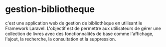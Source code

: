 # gestion-bibliotheque
c'est une application web de gestion de bibliothèque en  utilisant le Framework Laravel. L'objectif est de permettre aux utilisateurs de gérer une  collection de livres avec des fonctionnalités de base comme l'affichage, l'ajout, la  recherche, la consultation et la suppression. 
